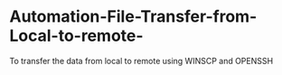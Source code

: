 # Automation-File-Transfer-from-Local-to-remote-
To transfer the data from local to remote using WINSCP and OPENSSH
